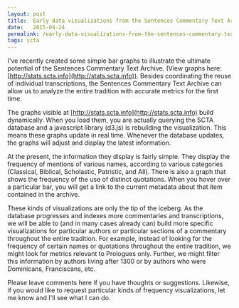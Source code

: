 ```yaml
---
layout: post
title:  Early data visualizations from the Sentences Commentary Text Archive
date:   2015-04-24
permalink: /early-data-visualizations-from-the-sentences-commentary-text-archive/
tags: scta
---
```


I've recently created some simple bar graphs to illustrate the ultimate potential of the Sentences Commentary Text Archive. (View graphs here: [http://stats.scta.info](http://stats.scta.info)). Besides coordinating the reuse of individual transcriptions, the Sentences Commentary Text Archive can allow us to analyze the entire tradition with accurate metrics for the first time.

The graphs visible at [http://stats.scta.info](http://stats.scta.info) build dynamically. When you load them, you are actually querying the SCTA database and a javascript library (d3.js) is rebuilding the visualization. This means these graphs update in real time. Whenever the database updates, the graphs will adjust and display the latest information.

At the present, the information they display is fairly simple. They display the frequency of mentions of various names, according to various categories (Classical, Biblical, Scholastic, Patristic, and All). There is also a graph that shows the frequency of the use of distinct quotations. When you hover over a particular bar, you will get a link to the current metadata about that item contained in the archive.

These kinds of visualizations are only the tip of the iceberg. As the database progresses and indexes more commentaries and transcriptions, we will be able to (and in many cases already can) build more specific visualizations for particular authors or particular sections of a commentary throughout the entire tradition. For example, instead of looking for the frequency of certain names or quotations throughout the entire tradition, we might look for metrics relevant to Prologues only. Further, we might filter this information by authors living after 1300 or by authors who were Dominicans, Franciscans, etc.

Please leave comments here if you have thoughts or suggestions. Likewise, if you would like to request particular kinds of frequency visualizations, let me know and I'll see what I can do.
